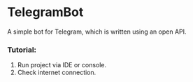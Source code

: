 # TelegramBot
A simple bot for Telegram, which is written using an open API.

### Tutorial:
1) Run project via IDE or console.
2) Check internet connection.

